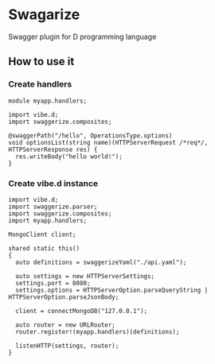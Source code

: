# Swagarize
Swagger plugin for D programming language

## How to use it

### Create handlers
```
module myapp.handlers;

import vibe.d;
import swaggerize.composites;

@swaggerPath("/hello", OperationsType.options)
void optionsList(string name)(HTTPServerRequest /*req*/, HTTPServerResponse res) {
  res.writeBody("hello world!");
}
```
### Create vibe.d instance

```
import vibe.d;
import swaggerize.parser;
import swaggerize.composites;
import myapp.handlers;

MongoClient client;

shared static this()
{
  auto definitions = swaggerizeYaml("./api.yaml");

  auto settings = new HTTPServerSettings;
  settings.port = 8080;
  settings.options = HTTPServerOption.parseQueryString | HTTPServerOption.parseJsonBody;

  client = connectMongoDB("127.0.0.1");

  auto router = new URLRouter;
  router.register!(myapp.handlers)(definitions);

  listenHTTP(settings, router);
}

```

